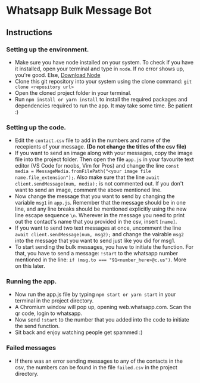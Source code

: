# Whatsapp Bulk Message Bot

## Instructions

### Setting up the environment.

- Make sure you have node installed on your system. To check if you have it installed, open your terminal and type in `node`. If no error shows up, you're good. Else, [Download Node](https://nodejs.org/en/download/)
- Clone this git repository into your system using the clone command: `git clone <repository url>`
- Open the cloned project folder in your terminal.
- Run `npm install or yarn install` to install the required packages and dependencies required to run the app. It may take some time. Be patient :)

### Setting up the code.

- Edit the `contact.csv` file to add in the numbers and name of the recepients of your message. **(Do not change the titles of the csv file)**
- If you want to send an image along with your messages, copy the image file into the project folder. Then open the file `app.js` in your favourite text editor (VS Code for noobs, Vim for Pros) and change the line `const media = MessageMedia.fromFilePath("<your image file name.file_extension");`. Also make sure that the line `await client.sendMessage(num, media);` is not commented out. If you don't want to send an image, comment the above mentioned line.
- Now change the message that you want to send by changing the variable `msg1` in `app.js`. Remember that the message should be in one line, and any line breaks should be mentioned explicitly using the new line escape sequence `\n`. Wherever in the message you need to print out the contact's name that you provided in the csv, insert `[name]`.
- If you want to send two text messages at once, uncomment the line `await client.sendMessage(num, msg2);` and change the vairable `msg2` into the message that you want to send just like you did for msg1.
- To start sending the bulk messages, you have to initiate the function. For that, you have to send a message: `!start` to the whatsapp number mentioned in the line: `if (msg.to === "91<number_here>@c.us")`. More on this later.

### Running the app.

- Now run the app.js file by typing `npm start or yarn start` in your terminal in the project directory.
- A Chromium window will pop up, opening web.whatsapp.com. Scan the qr code, login to whatsapp.
- Now send `!start` to the number that you added into the code to initiate the send function.
- Sit back and enjoy watching people get spammed :)

### Failed messages

- If there was an error sending messages to any of the contacts in the csv, the numbers can be found in the file `failed.csv` in the project directory.
